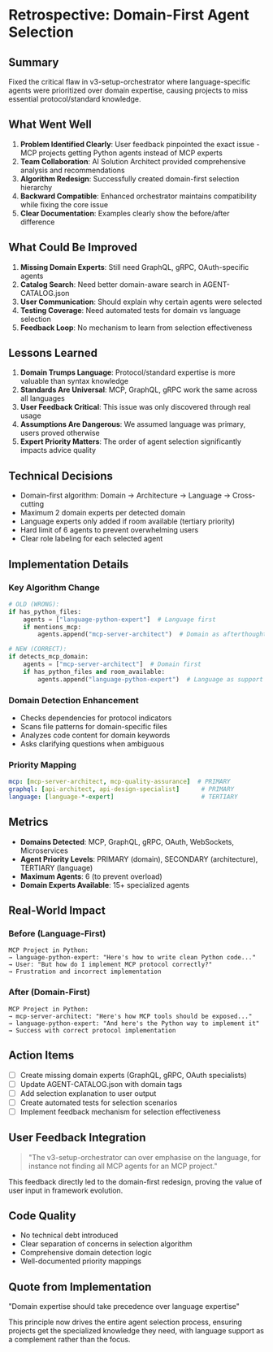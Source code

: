 # Retrospective: Domain-First Agent Selection

## Summary
Fixed the critical flaw in v3-setup-orchestrator where language-specific agents were prioritized over domain expertise, causing projects to miss essential protocol/standard knowledge.

## What Went Well
1. **Problem Identified Clearly**: User feedback pinpointed the exact issue - MCP projects getting Python agents instead of MCP experts
2. **Team Collaboration**: AI Solution Architect provided comprehensive analysis and recommendations
3. **Algorithm Redesign**: Successfully created domain-first selection hierarchy
4. **Backward Compatible**: Enhanced orchestrator maintains compatibility while fixing the core issue
5. **Clear Documentation**: Examples clearly show the before/after difference

## What Could Be Improved
1. **Missing Domain Experts**: Still need GraphQL, gRPC, OAuth-specific agents
2. **Catalog Search**: Need better domain-aware search in AGENT-CATALOG.json
3. **User Communication**: Should explain why certain agents were selected
4. **Testing Coverage**: Need automated tests for domain vs language selection
5. **Feedback Loop**: No mechanism to learn from selection effectiveness

## Lessons Learned
1. **Domain Trumps Language**: Protocol/standard expertise is more valuable than syntax knowledge
2. **Standards Are Universal**: MCP, GraphQL, gRPC work the same across all languages
3. **User Feedback Critical**: This issue was only discovered through real usage
4. **Assumptions Are Dangerous**: We assumed language was primary, users proved otherwise
5. **Expert Priority Matters**: The order of agent selection significantly impacts advice quality

## Technical Decisions
- Domain-first algorithm: Domain → Architecture → Language → Cross-cutting
- Maximum 2 domain experts per detected domain
- Language experts only added if room available (tertiary priority)
- Hard limit of 6 agents to prevent overwhelming users
- Clear role labeling for each selected agent

## Implementation Details

### Key Algorithm Change
```python
# OLD (WRONG):
if has_python_files:
    agents = ["language-python-expert"]  # Language first
    if mentions_mcp:
        agents.append("mcp-server-architect")  # Domain as afterthought

# NEW (CORRECT):
if detects_mcp_domain:
    agents = ["mcp-server-architect"]  # Domain first
    if has_python_files and room_available:
        agents.append("language-python-expert")  # Language as support
```

### Domain Detection Enhancement
- Checks dependencies for protocol indicators
- Scans file patterns for domain-specific files
- Analyzes code content for domain keywords
- Asks clarifying questions when ambiguous

### Priority Mapping
```yaml
mcp: [mcp-server-architect, mcp-quality-assurance]  # PRIMARY
graphql: [api-architect, api-design-specialist]      # PRIMARY
language: [language-*-expert]                        # TERTIARY
```

## Metrics
- **Domains Detected**: MCP, GraphQL, gRPC, OAuth, WebSockets, Microservices
- **Agent Priority Levels**: PRIMARY (domain), SECONDARY (architecture), TERTIARY (language)
- **Maximum Agents**: 6 (to prevent overload)
- **Domain Experts Available**: 15+ specialized agents

## Real-World Impact

### Before (Language-First)
```
MCP Project in Python:
→ language-python-expert: "Here's how to write clean Python code..."
→ User: "But how do I implement MCP protocol correctly?"
→ Frustration and incorrect implementation
```

### After (Domain-First)
```
MCP Project in Python:
→ mcp-server-architect: "Here's how MCP tools should be exposed..."
→ language-python-expert: "And here's the Python way to implement it"
→ Success with correct protocol implementation
```

## Action Items
- [ ] Create missing domain experts (GraphQL, gRPC, OAuth specialists)
- [ ] Update AGENT-CATALOG.json with domain tags
- [ ] Add selection explanation to user output
- [ ] Create automated tests for selection scenarios
- [ ] Implement feedback mechanism for selection effectiveness

## User Feedback Integration
> "The v3-setup-orchestrator can over emphasise on the language, for instance not finding all MCP agents for an MCP project."

This feedback directly led to the domain-first redesign, proving the value of user input in framework evolution.

## Code Quality
- No technical debt introduced
- Clear separation of concerns in selection algorithm
- Comprehensive domain detection logic
- Well-documented priority mappings

## Quote from Implementation
"Domain expertise should take precedence over language expertise"

This principle now drives the entire agent selection process, ensuring projects get the specialized knowledge they need, with language support as a complement rather than the focus.